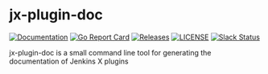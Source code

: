 # jx-plugin-doc

[![Documentation](https://godoc.org/github.com/jenkins-x-plugins/jx-plugin-doc?status.svg)](https://pkg.go.dev/mod/github.com/jenkins-x-plugins/jx-plugin-doc)
[![Go Report Card](https://goreportcard.com/badge/github.com/jenkins-x-plugins/jx-plugin-doc)](https://goreportcard.com/report/github.com/jenkins-x-plugins/jx-plugin-doc)
[![Releases](https://img.shields.io/github/release-pre/jenkins-x-plugins/jx-plugin-doc.svg)](https://github.com/jenkins-x-plugins/jx-plugin-doc/releases)
[![LICENSE](https://img.shields.io/github/license/jenkins-x-plugins/jx-plugin-doc.svg)](https://github.com/jenkins-x-plugins/jx-plugin-doc/blob/master/LICENSE)
[![Slack Status](https://img.shields.io/badge/slack-join_chat-white.svg?logo=slack&style=social)](https://slack.k8s.io/)

jx-plugin-doc is a small command line tool for generating the documentation of Jenkins X plugins

